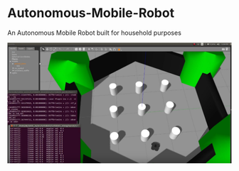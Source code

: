 # Autonomous-Mobile-Robot
An Autonomous Mobile Robot built for household purposes

![alt text](https://github.com/pvrohin/Autonomous-Mobile-Robot/blob/master/Screenshot%202021-03-02%2016.55.58_cropped.png)

